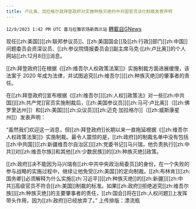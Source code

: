 ```yaml
---
title: 卢比奥、加拉格尔就拜登政府对实施种族灭绝的中共国官员淡化制裁发表声明
---
```

`12/9/2023 1:42 PM UTC 喜马拉雅农场新西兰站` [轉載自GNews](https://gnews.org/articles/2090304)

现任[[zh:美国]][[zh:联邦参议员]]、[[zh:美国国会]]及[[zh:行政]]部门[[zh:中国]]问题委员会资深议员、[[zh:参议院情报委员会]]副主席马克·[[zh:卢比奥]]的个人网站[[zh:12月8日]]消息。

[[zh:拜登政府]]在根据《[[zh:维吾尔人权政策法案]]》实施制裁方面进展缓慢，该法案于 2020 年成为法律，并试图追究[[zh:维吾尔]][[zh:种族灭绝]]的肇事者的责任。

在[[zh:拜登政府]]宣布根据《[[zh:维吾尔]][[zh:人权]]政策法》对一些[[zh:中共国]][[zh:共产党]]官员实施制裁后，[[zh:美国参议员]][[zh:马可·卢比奥]]（[[zh:佛罗里达州]]）和[[zh:美国]][[zh:众议员]][[zh:迈克·加拉格尔]]（[[zh:威斯康星州]]）发表声明：

“虽然我们欢迎这一消息，但[[zh:拜登政府]]长期以来一直拖延根据《[[zh:维吾尔人权政策法案]]》实施制裁。最令人震惊的是，[[zh:政府]]的制裁名单中没有包括[[zh:中共国]][[zh:新疆维吾尔自治区]][[zh:党委书记]]马兴瑞，他负责执行[[zh:中共]]对[[zh:维吾尔族]]和其他[[zh:少数民族]]的[[zh:种族灭绝]]政策。

[[zh:政府]]决不能因为马兴瑞有[[zh:中共中央政治局委员]]的身份，在一个失败的参与战略的实施过程中，继续让他免受[[zh:美国]]的定向制裁。[[zh:布林肯]][[zh:国务卿]]必须解释为什么实施[[zh:习近平]][[zh:种族灭绝]]的[[zh:新疆]][[zh:中共]]高级官员不符合[[zh:美国]]制裁的标准。如果[[zh:政府]]拒绝追究[[zh:维吾尔族]][[zh:种族灭绝]]的主要肇事者的责任，[[zh:国会]]将在[[zh:人权问题]]上发挥带头作用，因为[[zh:政府]]已经放弃了。”
上传排版：漂流瓶
